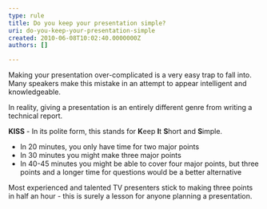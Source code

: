 ```yaml
---
type: rule
title: Do you keep your presentation simple?
uri: do-you-keep-your-presentation-simple
created: 2010-06-08T10:02:40.0000000Z
authors: []

---
```



Making your presentation over-complicated is a very easy trap to fall into. Many speakers make this mistake in an attempt to appear intelligent and knowledgeable.

In reality, giving a presentation is an entirely different genre from writing a technical report.
 
**KISS** - In its polite form, this stands for **K**eep **I**t **S**hort and **S**imple.

- In 20 minutes, you only have time for two major points
- In 30 minutes you might make three major points
- In 40-45 minutes you might be able to cover four major points, but three points and a longer time for questions would be a better alternative


Most experienced and talented TV presenters stick to making three points in half an hour - this is surely a lesson for anyone planning a presentation.

